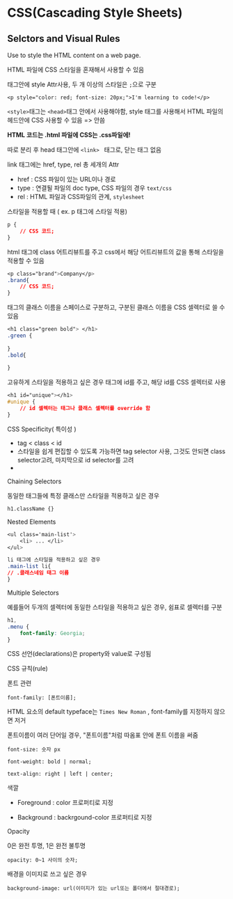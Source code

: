 # CSS(Cascading Style Sheets)

## Selctors and Visual Rules

Use to style the HTML content on a web page.

HTML 파일에 CSS 스타일을 혼재해서 사용할 수 있음

태그안에 style Attr사용, 두 개 이상의 스타일은 `;`으로 구분

`<p style="color: red; font-size: 20px;">I'm learning to code!</p>`

`<style>`태그는 `<head>`태그 안에서 사용해야함, style 태그를 사용해서 HTML 파일의 헤드안에 CSS 사용할 수 있음  => 안씀



**HTML 코드는 .html 파일에 CSS는 .css파일에!**

따로 분리 후 head 태그안에 `<link> `  태그로, 닫는 태그 없음

link 태그에는 href, type, rel 총 세개의 Attr

- href : CSS 파일이 있는 URL이나 경로 
- type : 연결될 파일의 doc type,  CSS 파일의 경우 `text/css`
- rel : HTML 파일과 CSS파일의 관계, `stylesheet`



스타일을 적용할 때 ( ex. p 태그에 스타일 적용)

````css
p {
    // CSS 코드;
}
````

html 태그에 class 어트리뷰트를 주고 css에서 해당 어트리뷰트의 값을 통해 스타일을 적용할 수 있음

````CSS
<p class="brand">Company</p>
.brand{
    // CSS 코드;
}
````



태그의 클래스 이름을 스페이스로 구분하고, 구분된 클래스 이름을 CSS 셀렉터로 쓸 수 있음 

````css
<h1 class="green bold"> </h1>
.green {
   
}
.bold{
    
}
````



고유하게 스타일을 적용하고 싶은 경우 태그에 id를 주고, 해당 id를 CSS 셀렉터로 사용 

````css
<h1 id="unique"></h1>
#unique {
    // id 셀렉터는 태그나 클래스 셀렉터를 override 함
}
````



CSS Specificity( 특이성 )

- tag < class < id
- 스타일을 쉽게 편집할 수 있도록 가능하면 tag selector 사용, 그것도 안되면 class selector고려, 마지막으로 id selector를 고려
- ​



Chaining Selectors

동일한 태그들에 특정 클래스만 스타일을 적용하고 싶은 경우

`h1.className {}`



Nested Elements

````css
<ul class='main-list'> 
	<li> ... </li>
</ul>

li 태그에 스타일을 적용하고 싶은 경우
.main-list li{
// .클래스네임 태그 이름
}
````



Multiple Selectors

예를들어 두개의 셀렉터에 동일한 스타일을 적용하고 싶은 경우,  쉼표로 셀렉터를 구분

````css
h1, 
.menu {
    font-family: Georgia;
}
````



CSS 선언(declarations)은  property와 value로 구성됨 

CSS 규칙(rule)



폰트 관련

`font-family: [폰트이름];`

HTML 요소의 default typeface는 `Times New Roman` , font-family를 지정하지 않으면 저거 

폰트이름이 여러 단어일 경우, "폰트이름"처럼 따옴표 안에 폰트 이름을 써줌

`font-size: 숫자 px`

`font-weight: bold | normal;`

`text-align: right | left | center;`



색깔 

-  Foreground : color 프로퍼티로 지정


- Background : backrgound-color 프로퍼티로 지정 



Opacity

0은 완전 투명, 1은 완전 불투명

`opacity: 0~1 사이의 숫자;`



배경을 이미지로 쓰고 싶은 경우

`background-image: url(이미지가 있는 url또는 폴더에서 절대경로);`